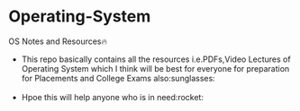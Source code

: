 # Operating-System
OS Notes and Resources:fire:
<ul>
<li>This repo basically contains all the resources i.e.PDFs,Video Lectures of Operating System which I think will be best for everyone for preparation for Placements and College Exams also:sunglasses:</li><br>
<li>Hpoe this will help anyone who is in need:rocket:</li>
</ul>
